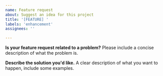 ```yaml
---
name: Feature request
about: Suggest an idea for this project
title: '[FEATURE] '
labels: 'enhancement'
assignees: ''

---
```


**Is your feature request related to a problem?** Please include a concise description of what the problem is.

**Describe the solution you'd like.** A clear description of what you want to happen, include some examples.
